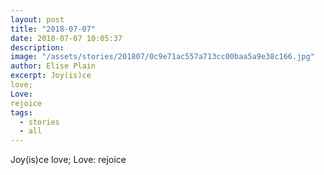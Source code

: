 ```yaml
---
layout: post
title: "2018-07-07"
date: 2018-07-07 10:05:37
description: 
image: "/assets/stories/201807/0c9e71ac557a713cc00baa5a9e38c166.jpg"
author: Elise Plain
excerpt: Joy(is)ce
love;
Love:
rejoice
tags: 
  - stories
  - all
---
```


Joy(is)ce
love;
Love:
rejoice
<p></p>
